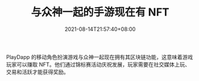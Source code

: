 ﻿---
title: "与众神一起的手游现在有 NFT"
date: 2021-08-14T21:57:40+08:00
lastmod: 2021-08-14T16:45:40+08:00
draft: false
authors: ["Ella"]
description: "PlayDapp 的移动角色扮演游戏与众神一起现在拥有其区块链功能，这意味着游戏玩家可以赚取 NFT。他们通过锦标赛活动庆祝发展，玩家需要在社交媒体上玩、交易和活跃才能获得奖励。"
featuredImage: "mobile-game-along-with-the-gods-now-has-nfts.png"
tags: ["Virtual World","虚拟世界","Play to Earn"]
categories: ["news"]
news: ["虚拟世界"]
weight: 
lightgallery: true
pinned: false
recommend: false
recommend1: false
---

PlayDapp 的移动角色扮演游戏与众神一起现在拥有其区块链功能，这意味着游戏玩家可以赚取 NFT。他们通过锦标赛活动庆祝发展，玩家需要在社交媒体上玩、交易和活跃才能获得奖励。

<!--more-->

